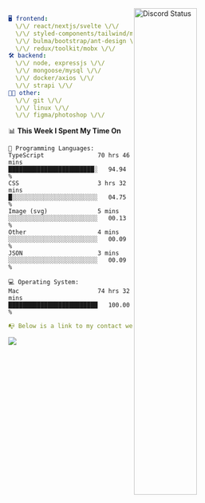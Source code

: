 
<a href="https://discord.com/users/279302975371870218" target="_blank">
    <img width="50%" align="right" alt="Discord Status" src="https://lanyard.cnrad.dev/api/279302975371870218?bg=161B22&borderRadius=5px%205px%200%200&hideTimestamp=true&idleMessage=Just%20chillin%27%20at%20the%20moment&animated=true">
</a>

```yaml
🖥️ frontend: 
  \/\/ react/nextjs/svelte \/\/
  \/\/ styled-components/tailwind/mui/
  \/\/ bulma/bootstrap/ant-design \/\/
  \/\/ redux/toolkit/mobx \/\/
🛠 backend: 
  \/\/ node, expressjs \/\/
  \/\/ mongoose/mysql \/\/
  \/\/ docker/axios \/\/
  \/\/ strapi \/\/
👨‍💻 other: 
  \/\/ git \/\/ 
  \/\/ linux \/\/
  \/\/ figma/photoshop \/\/
```
<!--START_SECTION:waka-->
📊 **This Week I Spent My Time On** 

```text
💬 Programming Languages: 
TypeScript               70 hrs 46 mins      ████████████████████████░   94.94 % 
CSS                      3 hrs 32 mins       █░░░░░░░░░░░░░░░░░░░░░░░░   04.75 % 
Image (svg)              5 mins              ░░░░░░░░░░░░░░░░░░░░░░░░░   00.13 % 
Other                    4 mins              ░░░░░░░░░░░░░░░░░░░░░░░░░   00.09 % 
JSON                     3 mins              ░░░░░░░░░░░░░░░░░░░░░░░░░   00.09 % 

💻 Operating System: 
Mac                      74 hrs 32 mins      █████████████████████████   100.00 % 
```


<!--END_SECTION:waka-->
```yaml
📭 Below is a link to my contact website 
```
<a href="https://mxns.xyz" target="_black"> <img src="https://img.shields.io/badge/website-161B22?style=for-the-badge&logo=About.me&logoColor=white"></img> <a/>
